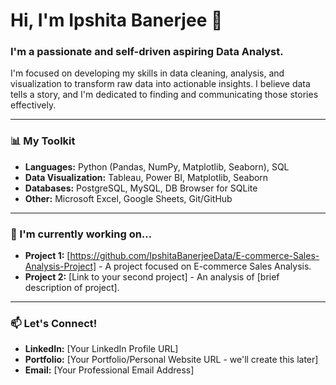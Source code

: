 # Hi, I'm Ipshita Banerjee 👋

### I'm a passionate and self-driven aspiring Data Analyst.

I'm focused on developing my skills in data cleaning, analysis, and visualization to transform raw data into actionable insights. I believe data tells a story, and I'm dedicated to finding and communicating those stories effectively.

---

### 📊 My Toolkit

-   **Languages:** Python (Pandas, NumPy, Matplotlib, Seaborn), SQL
-   **Data Visualization:** Tableau, Power BI, Matplotlib, Seaborn
-   **Databases:** PostgreSQL, MySQL, DB Browser for SQLite
-   **Other:** Microsoft Excel, Google Sheets, Git/GitHub

---

### 🌱 I'm currently working on...

-   **Project 1:** [https://github.com/IpshitaBanerjeeData/E-commerce-Sales-Analysis-Project] - A project focused on E-commerce Sales Analysis.
-   **Project 2:** [Link to your second project] - An analysis of [brief description of project].

---

### 📫 Let's Connect!

-   **LinkedIn:** [Your LinkedIn Profile URL]
-   **Portfolio:** [Your Portfolio/Personal Website URL - we'll create this later]
-   **Email:** [Your Professional Email Address]
